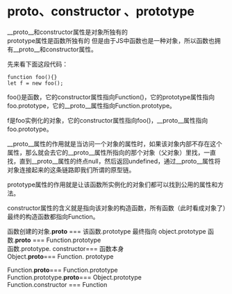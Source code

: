 # __proto__、constructor 、prototype

__proto__和constructor属性是对象所独有的  
prototype属性是函数所独有的 
但是由于JS中函数也是一种对象，所以函数也拥有__proto__和constructor属性。  

先来看下面这段代码：
```
function foo(){}
let f = new foo();
```

foo()是函数，它的constructor属性指向Function()，它的prototype属性指向foo.prototype，它的__proto__属性指向Function.prototype。   

f是foo实例化的对象，它的constructor属性指向foo()，__proto__属性指向foo.prototype。  

__proto__属性的作用就是当访问一个对象的属性时，如果该对象内部不存在这个属性，那么就会去它的__proto__属性所指向的那个对象（父对象）里找，一直找，直到__proto__属性的终点null，然后返回undefined，通过__proto__属性将对象连接起来的这条链路即我们所谓的原型链。
   
prototype属性的作用就是让该函数所实例化的对象们都可以找到公用的属性和方法。
    
constructor属性的含义就是指向该对象的构造函数，所有函数（此时看成对象了）最终的构造函数都指向Function。
   
函数创建的对象.__proto__ === 该函数.prototype 最终指向 object.prototype
函数.__proto__ === Function.prototype  
函数.prototype. constructor=== 函数本身  
Object.__proto__=== Function. prototype  

Function.__proto__=== Function.prototype  
Function.prototype.__proto__=== Object.prototype  
Function.constructor === Function  
